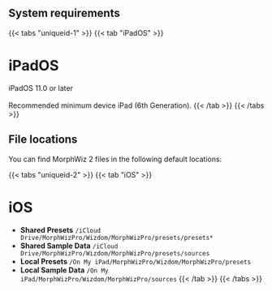 ## System requirements

{{< tabs "uniqueid-1" >}}
{{< tab "iPadOS" >}}
# iPadOS
iPadOS 11.0 or later  
<br />
Recommended minimum device iPad (6th Generation).
{{< /tab >}}
{{< /tabs >}}

## File locations

You can find MorphWiz 2 files in the following default locations:

{{< tabs "uniqueid-2" >}}
{{< tab "iOS" >}}
# iOS

* **Shared  Presets** `/iCloud Drive/MorphWizPro/Wizdom/MorphWizPro/presets/presets*`
* **Shared Sample Data** `/iCloud Drive/MorphWizPro/Wizdom/MorphWizPro/presets/sources`
* **Local Presets** `/On My iPad/MorphWizPro/Wizdom/MorphWizPro/presets`
* **Local Sample Data** `/On My iPad/MorphWizPro/Wizdom/MorphWizPro/sources`
{{< /tab >}}
{{< /tabs >}}
